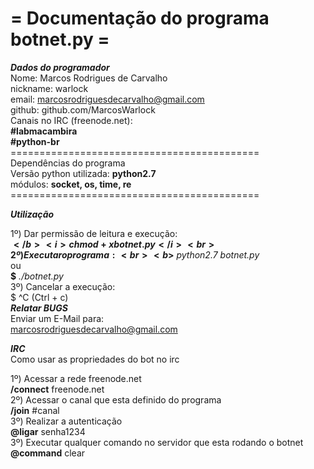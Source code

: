 
<h1>= Documentação do programa botnet.py =</h1>


***Dados do programador***<br>
Nome: Marcos Rodrigues de Carvalho<br>
nickname: warlock<br>
email: marcosrodriguesdecarvalho@gmail.com<br>
github: github.com/MarcosWarlock<br>
Canais no IRC (freenode.net): <br>
	<b>#labmacambira</b><br>
	<b>#python-br</b><br>
===========================================<br>
Dependências do programa<br>
Versão python utilizada: <b>python2.7</b><br>
módulos: <b>socket, os, time, re</b><br>
===========================================<br>

***Utilização***<br>

1º) Dar permissão de leitura e execução:<br>
	<b>$</b> <i>chmod +x botnet.py</i><br>
2º) Executar o programa:<br>
	<b>$</b> <i>python2.7 botnet.py</i><br>
		ou<br>
	<b>$</b> <i>./botnet.py</i><br>
3º) Cancelar a execução:<br>
	$ ^C (Ctrl + c)<br>
***Relatar BUGS*** <br>
Enviar um E-Mail para:<br>
	marcosrodriguesdecarvalho@gmail.com<br>

***IRC***<br>
Como usar as propriedades do bot no irc<br>

1º) Acessar a rede freenode.net<br>
	<b>/connect</b> freenode.net<br>
2º) Acessar o canal que esta definido do programa<br>
	<b>/join</b>  #canal<br>
3º) Realizar a autenticação<br>
	<b>@ligar</b> senha1234<br>
3º) Executar qualquer comando no servidor que esta rodando o botnet<br>
	<b>@command</b> clear <br>
